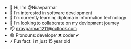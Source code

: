 - 👋 Hi, I’m @Niravparmar
- 👀 I’m interested in software development
- 🌱 I’m currently learning diploma in information technology
- 💞️ I’m looking to collaborate on my devlopment journey
- 📫 niravparmar1211@outlook.com 
- 😄 Pronouns: developer ❌ coder ✔
- ⚡ Fun fact: i m just 15 year old

<!---
Niravparmr/Niravparmr is a ✨ special ✨ repository because its `README.md` (this file) appears on your GitHub profile.
You can click the Preview link to take a look at your changes.
--->
